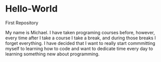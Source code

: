 # Hello-World
First Repository

My name is Michael.  I have taken programing courses before, however, every time after I take a course I take a break, and during those breaks I forget everything.  I have decided that I want to really start commmitting myself to learning how to code and want to dedicate time every day to learning something new about programming.
